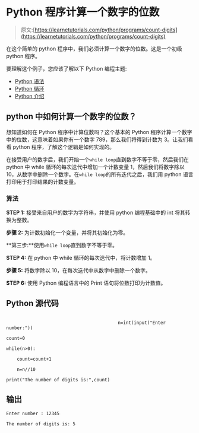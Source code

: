 # Python 程序计算一个数字的位数

> 原文:[https://learnetutorials.com/python/programs/count-digits](https://learnetutorials.com/python/programs/count-digits)

在这个简单的 python 程序中，我们必须计算一个数字的位数。这是一个初级 python 程序。

要理解这个例子，您应该了解以下 Python 编程主题:

*   [Python 语法](../../python/syntax-comments "Python Syntax")
*   [Python 循环](../../python/python-loop-tutorials "Loops in Python")
*   [Python 介绍](../../python/introduction-tutorial "Python introduction")

## python 中如何计算一个数字的位数？

想知道如何在 Python 程序中计算位数吗？这个基本的 Python 程序计算一个数字中的位数，这意味着如果你有一个数字 789，那么我们将得到计数为 3。让我们看看 python 程序，了解这个逻辑是如何实现的。

在接受用户的数字后，我们开始一个`while loop`直到数字不等于零，然后我们在 python 中 while 循环的每次迭代中增加一个计数变量 1，然后我们将数字除以 10，从数字中删除一个数字。在`while loop`的所有迭代之后，我们用 python 语言打印用于打印结果的计数变量。

### 算法

**STEP 1:** 接受来自用户的数字为字符串，并使用 python 编程基础中的 int 将其转换为整数。

**步骤 2:** 为计数初始化一个变量，并将其初始化为零。

**第三步:**使用`while loop`直到数字不等于零。

**STEP 4:** 在 python 中 while 循环的每次迭代中，将计数增加 1。

**步骤 5:** 将数字除以 10，在每次迭代中从数字中删除一个数字。

**STEP 6:** 使用 Python 编程语言中的 Print 语句将位数打印为计数值。

## Python 源代码

```

                                          n=int(input("Enter number:"))

count=0

while(n>0):

    count=count+1

    n=n//10

print("The number of digits is:",count)

```

## 输出

```
Enter number : 12345

The number of digits is: 5
```